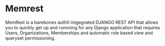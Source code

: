 # Memrest
MemRest is a barebones auth0 intgegrated DJANGO REST API that allows you to quickly get up and runnning for any Django application that requires Users, Organizations, Memberships and automatic role based view and queryset permissioning. 
